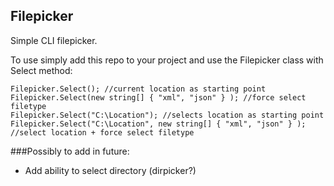 ## Filepicker
Simple CLI filepicker.

To use simply add this repo to your project and use the Filepicker class with Select method:
```
Filepicker.Select(); //current location as starting point
Filepicker.Select(new string[] { "xml", "json" } ); //force select filetype
Filepicker.Select("C:\Location"); //selects location as starting point
Filepicker.Select("C:\Location", new string[] { "xml", "json" } ); //select location + force select filetype
```

###Possibly to add in future:
- Add ability to select directory (dirpicker?)